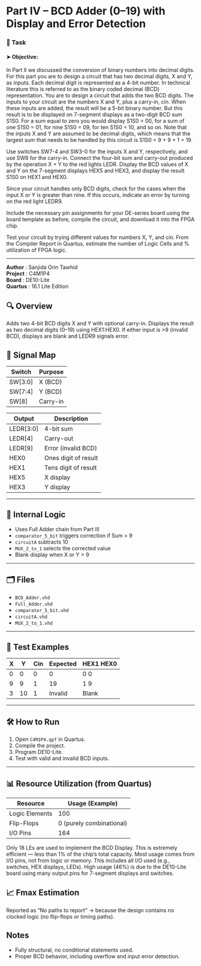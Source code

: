 # Part IV – BCD Adder (0–19) with Display and Error Detection

### 🔧 Task

#### ➤ Objective:

In Part II we discussed the conversion of binary numbers into decimal digits. For this part you are to design a circuit that has two decimal digits, X and Y, as inputs. Each decimal digit is represented as a 4-bit number. In technical literature this is referred to as the binary coded decimal (BCD) representation. You
are to design a circuit that adds the two BCD digits. The inputs to your circuit are the numbers X and Y, plus a carry-in, cin. When these inputs are added, the result will be a 5-bit binary number. But this result is to be displayed on 7-segment displays as a two-digit BCD sum S1S0. For a sum equal to zero you would
display S1S0 = 00, for a sum of one S1S0 = 01, for nine S1S0 = 09, for ten S1S0 = 10, and so on. Note that the inputs X and Y are assumed to be decimal digits, which means that the largest sum that needs to be handled by this circuit is S1S0 = 9 + 9 + 1 = 19. 

Use switches SW7-4 and SW3-0 for the inputs X and Y, respectively, and use SW8 for the carry-in. Connect the four-bit sum and carry-out produced by the operation X + Y to the red lights LEDR. Display the BCD values of X and Y on the 7-segment displays HEX5 and HEX3, and display the result S1S0 on HEX1 and HEX0. 

Since your circuit handles only BCD digits, check for the cases when the input X or Y is greater than nine. If this occurs, indicate an error by turning on the red light LEDR9. 

Include the necessary pin assignments for your DE-series board using the board template as before, compile the circuit, and download it into the FPGA chip. 

Test your circuit by trying different values for numbers X, Y, and cin. From the Compiler Report in Quartus, estimate the number of Logic Cells and % utilization of FPGA logic.


---

**Author**      : Sanjida Orin Tawhid  
**Project**     : C4M1P4  
**Board**       : DE10-Lite  
**Quartus**     : 16.1 Lite Edition  


## 🔍 Overview

Adds two 4-bit BCD digits X and Y with optional carry-in. Displays the result as two decimal digits (0–19) using HEX1:HEX0. If either input is >9 (invalid BCD), displays are blank and LEDR9 signals error.


## 🔧 Signal Map

| Switch  | Purpose            |
|---------|--------------------|
| SW[3:0] | X (BCD)           |
| SW[7:4] | Y (BCD)           |
| SW[8]   | Carry-in          |

| Output   | Description          |
|----------|----------------------|
| LEDR[3:0]| 4-bit sum            |
| LEDR[4]  | Carry-out            |
| LEDR[9]  | Error (invalid BCD)  |
| HEX0     | Ones digit of result |
| HEX1     | Tens digit of result |
| HEX5     | X display            |
| HEX3     | Y display            |

---

## 🔁 Internal Logic

- Uses Full Adder chain from Part III
- `comparator_5_bit` triggers correction if Sum > 9
- `circuitA` subtracts 10
- `MUX_2_to_1` selects the corrected value
- Blank display when X or Y > 9

---

## 🗂 Files

- `BCD_Adder.vhd`
- `Full_Adder.vhd`
- `comparator_5_bit.vhd`
- `circuitA.vhd`
- `MUX_2_to_1.vhd`

---

## 🧪 Test Examples

| X | Y | Cin | Expected | HEX1 HEX0  |
|---|---|-----|----------|------------|
| 0 | 0 | 0   | 0        | 0     0    |
| 9 | 9 | 1   | 19       | 1     9    |
| 3 | 10| 1   | Invalid  | Blank      |

---

## 🛠 How to Run

1. Open `C4M1P4.qpf` in Quartus.
2. Compile the project.
3. Program DE10-Lite.
4. Test with valid and invalid BCD inputs.

---

## 📊 Resource Utilization (from Quartus)
| Resource       | Usage (Example)          |
| -------------- | ------------------------ |
| Logic Elements | 100                      |
| Flip-Flops     | 0 (purely combinational) |
| I/O Pins       | 164                      |

Only 18 LEs are used to implement the BCD Display. This is extremely efficient — less than 1% of the chip’s total capacity. Most usage comes from I/O pins, not from logic or memory. This includes all I/O used (e.g., switches, HEX displays, LEDs). High usage (46%) is due to the DE10-Lite board using many output pins for 7-segment displays and switches.

## 📈 Fmax Estimation
Reported as “No paths to report” → because the design contains no clocked logic (no flip-flops or timing paths).

## Notes

- Fully structural, no conditional statements used.
- Proper BCD behavior, including overflow and input error detection.
